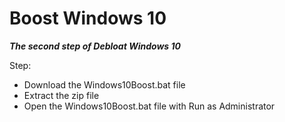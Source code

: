 # Boost Windows 10
***The second step of Debloat Windows 10***

Step:
- Download the Windows10Boost.bat file
- Extract the zip file
- Open the Windows10Boost.bat file with Run as Administrator
